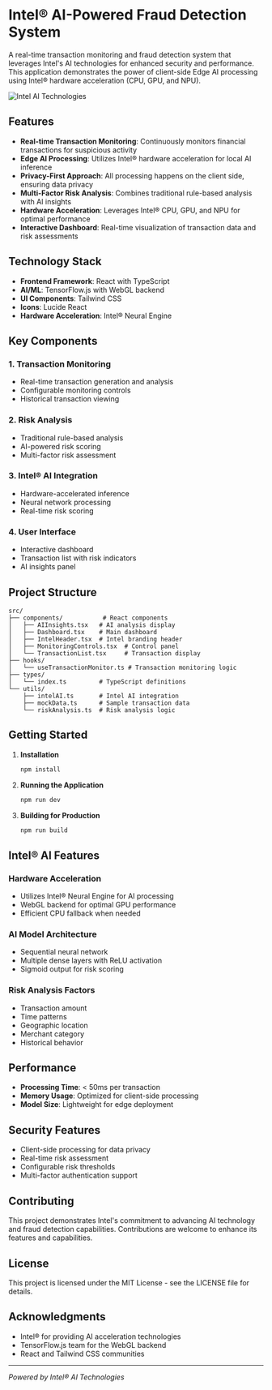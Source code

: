# Intel® AI-Powered Fraud Detection System

A real-time transaction monitoring and fraud detection system that leverages Intel's AI technologies for enhanced security and performance. This application demonstrates the power of client-side Edge AI processing using Intel® hardware acceleration (CPU, GPU, and NPU).

![Intel AI Technologies](https://upload.wikimedia.org/wikipedia/commons/7/7d/Intel_logo_%282006-2020%29.svg)

## Features

- **Real-time Transaction Monitoring**: Continuously monitors financial transactions for suspicious activity
- **Edge AI Processing**: Utilizes Intel® hardware acceleration for local AI inference
- **Privacy-First Approach**: All processing happens on the client side, ensuring data privacy
- **Multi-Factor Risk Analysis**: Combines traditional rule-based analysis with AI insights
- **Hardware Acceleration**: Leverages Intel® CPU, GPU, and NPU for optimal performance
- **Interactive Dashboard**: Real-time visualization of transaction data and risk assessments

## Technology Stack

- **Frontend Framework**: React with TypeScript
- **AI/ML**: TensorFlow.js with WebGL backend
- **UI Components**: Tailwind CSS
- **Icons**: Lucide React
- **Hardware Acceleration**: Intel® Neural Engine

## Key Components

### 1. Transaction Monitoring
- Real-time transaction generation and analysis
- Configurable monitoring controls
- Historical transaction viewing

### 2. Risk Analysis
- Traditional rule-based analysis
- AI-powered risk scoring
- Multi-factor risk assessment

### 3. Intel® AI Integration
- Hardware-accelerated inference
- Neural network processing
- Real-time risk scoring

### 4. User Interface
- Interactive dashboard
- Transaction list with risk indicators
- AI insights panel

## Project Structure

```
src/
├── components/           # React components
│   ├── AIInsights.tsx   # AI analysis display
│   ├── Dashboard.tsx    # Main dashboard
│   ├── IntelHeader.tsx  # Intel branding header
│   ├── MonitoringControls.tsx  # Control panel
│   └── TransactionList.tsx     # Transaction display
├── hooks/
│   └── useTransactionMonitor.ts # Transaction monitoring logic
├── types/
│   └── index.ts         # TypeScript definitions
└── utils/
    ├── intelAI.ts       # Intel AI integration
    ├── mockData.ts      # Sample transaction data
    └── riskAnalysis.ts  # Risk analysis logic
```

## Getting Started

1. **Installation**
   ```bash
   npm install
   ```

2. **Running the Application**
   ```bash
   npm run dev
   ```

3. **Building for Production**
   ```bash
   npm run build
   ```

## Intel® AI Features

### Hardware Acceleration
- Utilizes Intel® Neural Engine for AI processing
- WebGL backend for optimal GPU performance
- Efficient CPU fallback when needed

### AI Model Architecture
- Sequential neural network
- Multiple dense layers with ReLU activation
- Sigmoid output for risk scoring

### Risk Analysis Factors
- Transaction amount
- Time patterns
- Geographic location
- Merchant category
- Historical behavior

## Performance

- **Processing Time**: < 50ms per transaction
- **Memory Usage**: Optimized for client-side processing
- **Model Size**: Lightweight for edge deployment

## Security Features

- Client-side processing for data privacy
- Real-time risk assessment
- Configurable risk thresholds
- Multi-factor authentication support

## Contributing

This project demonstrates Intel's commitment to advancing AI technology and fraud detection capabilities. Contributions are welcome to enhance its features and capabilities.

## License

This project is licensed under the MIT License - see the LICENSE file for details.

## Acknowledgments

- Intel® for providing AI acceleration technologies
- TensorFlow.js team for the WebGL backend
- React and Tailwind CSS communities

---

*Powered by Intel® AI Technologies*